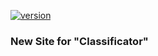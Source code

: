 [![version](https://img.shields.io/badge/Python-v_3.11-informational/?style=social&logo=Python)](https://python.org "_blank")
### New Site for "Classificator"